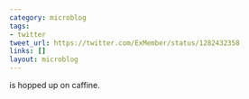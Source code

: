 ```yaml
---
category: microblog
tags:
- twitter
tweet_url: https://twitter.com/ExMember/status/1282432358
links: []
layout: microblog
---
```

is hopped up on caffine.
